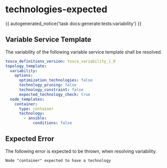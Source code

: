 # technologies-expected

{{ autogenerated_notice('task docs:generate:tests:variability') }}


## Variable Service Template

The variability of the following variable service template shall be resolved.

```yaml linenums="1"
tosca_definitions_version: tosca_variability_1_0
topology_template:
  variability:
    options:
      optimization_technologies: false
      technology_pruning: false
      technology_constraint: false
      expected_technology_check: true
  node_templates:
    container:
      type: container
      technology:
        - ansible:
            conditions: false
```





## Expected Error

The following error is expected to be thrown, when resolving variability.

```text linenums="1"
Node "container" expected to have a technology
```
